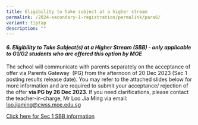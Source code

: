 ```yaml
---
title: Eligibility to take subject at a higher stream
permalink: /2024-secondary-1-registration/permalink/para6/
variant: tiptap
description: ""
---
```

<h4><strong><em>6. Eligibility to Take Subject(s) at a Higher Stream (SBB) - only applicable to G1/G2 students who are offered this option by MOE</em></strong></h4><p>The school will communicate with parents separately on the acceptance of offer via Parents Gateway&nbsp; (PG) from the afternoon of 20 Dec 2023 (Sec 1 posting results release date). You may refer to the attached slides below for more information and are required to submit your acceptance/ rejection of the offer <strong>via PG by 26 Dec 2023</strong>. If you need clarifications, please contact the teacher-in-charge, Mr Loo Jia Ming via email: <a href="mailto:loo.jiaming@cwss.moe.edu.sg" rel="noopener noreferrer nofollow" target="_blank">loo.jiaming@cwss.moe.edu.sg</a></p><p><a href="/files/Sec_1_SBB_slides_for_Parents_updated_20231113.pdf" rel="noopener noreferrer nofollow" target="_blank">Click here for Sec 1 SBB information</a></p>